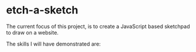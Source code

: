 # etch-a-sketch

The current focus of this project, is to create a JavaScript based sketchpad to draw on a website.

The skills I will have demonstrated are:
